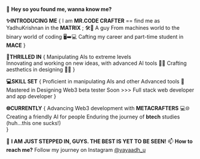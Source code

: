 👋 **Hey so you found me, wanna know me?**

**✨INTRODUCING ME**
   {
     I am **MR.CODE CRAFTER** == find me as YadhuKrishnan in the **MATRIX** ;
    🛠️🚗 A guy From machines world to the binary world of coding 🖥️➡️💻
     Cafting my career and part-time student in **MACE**
   }
   
**🌟THRILLED IN**
   {
    Manipulating AIs to extreme levels  
    Innovating and working on new ideas, with advanced AI tools 🌟💡
    Crafting aesthetics in designing 🌟✨
   }
   
**💻SKILL SET**
   {
    Proficient in manipulating AIs and other Advanced tools 🤖
    Mastered in Designing
    Web3 beta tester
    Soon >>> Full stack web developer and app developer
   }
   
**🌐CURRENTLY**
   {
    Advancing Web3 development with **METACRAFTERS** 💻🌐
    Creating a friendly AI for people
    Enduring the journey of **btech** studies (huh...this one sucks!)   
   } 
   
🚀 **I AM JUST STEPPED IN, GUYS. THE BEST IS YET TO BE SEEN!**
📫 **How to reach me?** Follow my journey on Instagram [@yayaadh_u](https://www.instagram.com/yayaadh_u/)

  



  

<!---
369whyadhyou369/369whyadhyou369 is a ✨ special ✨ repository because its `README.md` (this file) appears on your GitHub profile.
You can click the Preview link to take a look at your changes.
--->
